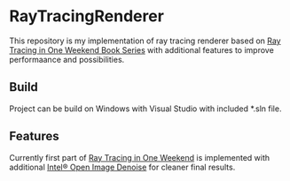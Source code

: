# RayTracingRenderer

This repository is my implementation of ray tracing renderer based on [Ray Tracing in One Weekend Book Series](https://github.com/RayTracing/raytracing.github.io/) with additional features to improve performaance and possibilities.

## Build

Project can be build on Windows with Visual Studio with included *.sln file. 

## Features

Currently first part of [Ray Tracing in One Weekend](https://raytracing.github.io/books/RayTracingInOneWeekend.html) is implemented with additional [Intel® Open Image Denoise](https://www.openimagedenoise.org/) for cleaner final results.
